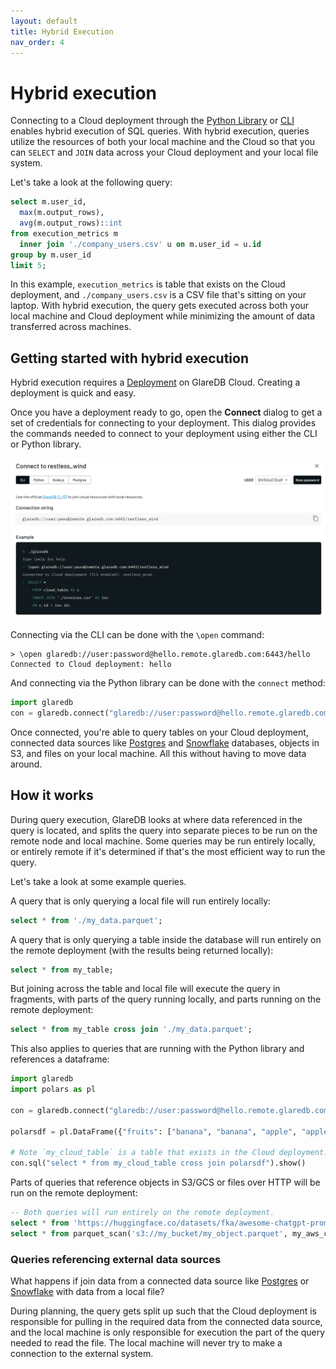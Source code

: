 ```yaml
---
layout: default
title: Hybrid Execution
nav_order: 4
---
```


# Hybrid execution

Connecting to a Cloud deployment through the [Python Library] or [CLI] enables
hybrid execution of SQL queries. With hybrid execution, queries utilize the
resources of both your local machine and the Cloud so that you can `SELECT` and
`JOIN` data across your Cloud deployment and your local file system.

Let's take a look at the following query:

```sql
select m.user_id,
  max(m.output_rows),
  avg(m.output_rows)::int
from execution_metrics m
  inner join './company_users.csv' u on m.user_id = u.id
group by m.user_id
limit 5;
```

In this example, `execution_metrics` is table that exists on the Cloud
deployment, and `./company_users.csv` is a CSV file that's sitting on your
laptop. With hybrid execution, the query gets executed across both your local
machine and Cloud deployment while minimizing the amount of data transferred
across machines.

## Getting started with hybrid execution

Hybrid execution requires a [Deployment] on GlareDB Cloud. Creating a deployment
is quick and easy.

Once you have a deployment ready to go, open the **Connect** dialog to get a set
of credentials for connecting to your deployment. This dialog provides the
commands needed to connect to your deployment using either the CLI or Python
library.

![Connect dialog]

Connecting via the CLI can be done with the `\open` command:

```text
> \open glaredb://user:password@hello.remote.glaredb.com:6443/hello
Connected to Cloud deployment: hello
```

And connecting via the Python library can be done with the `connect` method:

```python
import glaredb
con = glaredb.connect("glaredb://user:password@hello.remote.glaredb.com:6443/hello")
```

Once connected, you're able to query tables on your Cloud deployment, connected
data sources like [Postgres] and [Snowflake] databases, objects in S3, and files
on your local machine. All this without having to move data around.

## How it works

During query execution, GlareDB looks at where data referenced in the query is
located, and splits the query into separate pieces to be run on the remote node
and local machine. Some queries may be run entirely locally, or entirely remote
if it's determined if that's the most efficient way to run the query.

Let's take a look at some example queries.

A query that is only querying a local file will run entirely locally:

```sql
select * from './my_data.parquet';
```

A query that is only querying a table inside the database will run entirely on
the remote deployment (with the results being returned locally):

```sql
select * from my_table;
```

But joining across the table and local file will execute the query in fragments,
with parts of the query running locally, and parts running on the remote
deployment:

```sql
select * from my_table cross join './my_data.parquet';
```

This also applies to queries that are running with the Python library and
references a dataframe:

```python
import glaredb
import polars as pl

con = glaredb.connect("glaredb://user:password@hello.remote.glaredb.com:6443/hello")

polarsdf = pl.DataFrame({"fruits": ["banana", "banana", "apple", "apple", "banana"]})

# Note `my_cloud_table` is a table that exists in the Cloud deployment.
con.sql("select * from my_cloud_table cross join polarsdf").show()
```

Parts of queries that reference objects in S3/GCS or files over HTTP will be run
on the remote deployment:

```sql
-- Both queries will run entirely on the remote deployment.
select * from 'https://huggingface.co/datasets/fka/awesome-chatgpt-prompts/raw/main/prompts.csv';
select * from parquet_scan('s3://my_bucket/my_object.parquet', my_aws_creds);
```

### Queries referencing external data sources

What happens if join data from a connected data source like [Postgres] or
[Snowflake] with data from a local file?

During planning, the query gets split up such that the Cloud deployment is
responsible for pulling in the required data from the connected data source, and
the local machine is only responsible for execution the part of the query needed
to read the file. The local machine will never try to make a connection to the
external system.

[Postgres]: /docs/data-sources/supported/postgres.html
[Snowflake]: /docs/data-sources/supported/snowflake.html
[Deployment]: /cloud/deployments/
[Connect dialog]: /assets/images/glaredb/hybrid-execution/connect_dialog.png
[Python Library]: /glaredb/python/
[CLI]: /glaredb/local/
